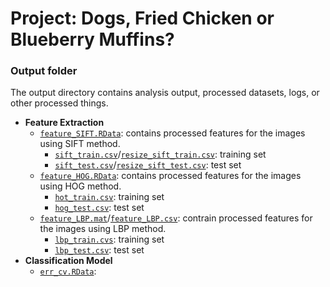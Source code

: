 # Project: Dogs, Fried Chicken or Blueberry Muffins? 
### Output folder

The output directory contains analysis output, processed datasets, logs, or other processed things.

+ **Feature Extraction**  
  + [`feature_SIFT.RData`](feature_SIFT.RData): contains processed features for the images using SIFT method. 
    + [`sift_train.csv`](sift_train.csv)/[`resize_sift_train.csv`](resize_sift_train.csv): training set 
    + [`sift_test.csv`](sift_test.csv)/[`resize_sift_test.csv`](resize_sift_test.csv): test set 
  + [`feature_HOG.RData`](feature_HOG.RData): contains processed features for the images using HOG method.  
    + [`hot_train.csv`](hot_train.csv): training set  
    + [`hog_test.csv`](hog_test.csv): test set 
  + [`feature_LBP.mat`](feature_LBP.mat)/[`feature_LBP.csv`](feature_LBP.csv): contrain processed features for the images using LBP method. 
    + [`lbp_train.cvs`](lbp_train.cvs): training set
    + [`lbp_test.csv`](lbp_test.csv): test set  
+ **Classification Model**  
  + [`err_cv.RData`](err_cv.RData):  


